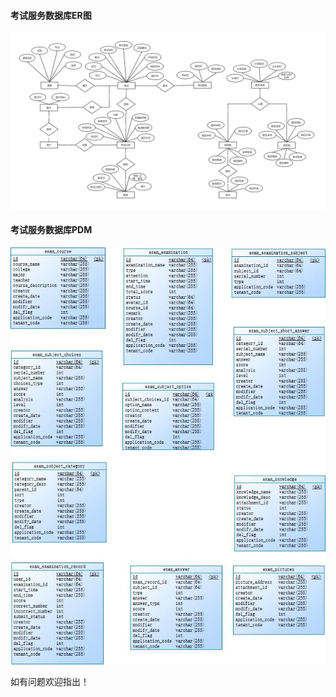 
#### 考试服务数据库ER图

![image](产品设计/数据库ER关系图.jpg)

#### 考试服务数据库PDM

![image](产品设计/数据库PDM.jpg)

如有问题欢迎指出！